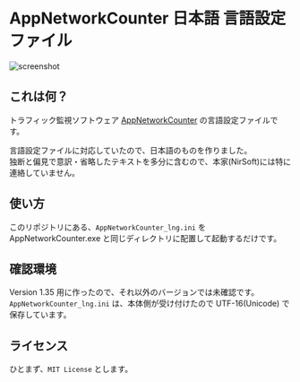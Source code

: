 # AppNetworkCounter 日本語 言語設定ファイル

![screenshot](https://user-images.githubusercontent.com/12238431/70074333-d9233200-163d-11ea-8c0c-a25e0c81c5d4.png)

## これは何？
トラフィック監視ソフトウェア [AppNetworkCounter](https://www.nirsoft.net/utils/app_network_counter.html) の言語設定ファイルです。  

言語設定ファイルに対応していたので、日本語のものを作りました。  
独断と偏見で意訳・省略したテキストを多分に含むので、本家(NirSoft)には特に連絡していません。

## 使い方
このリポジトリにある、`AppNetworkCounter_lng.ini` を  
AppNetworkCounter.exe と同じディレクトリに配置して起動するだけです。

## 確認環境
Version 1.35 用に作ったので、それ以外のバージョンでは未確認です。  
`AppNetworkCounter_lng.ini` は、本体側が受け付けたので UTF-16(Unicode) で保存しています。

## ライセンス
ひとまず、`MIT License` とします。
